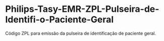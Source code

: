 # Philips-Tasy-EMR-ZPL-Pulseira-de-Identifi-o-Paciente-Geral
Código ZPL para emissão da pulseira de identificação de paciente geral.
